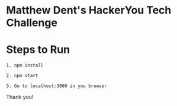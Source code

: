 # Matthew Dent's HackerYou Tech Challenge 

# Steps to Run

```
1. npm install
```

```
2. npm start
```

```
3. Go to localhost:3000 in you browser
```

Thank you!
